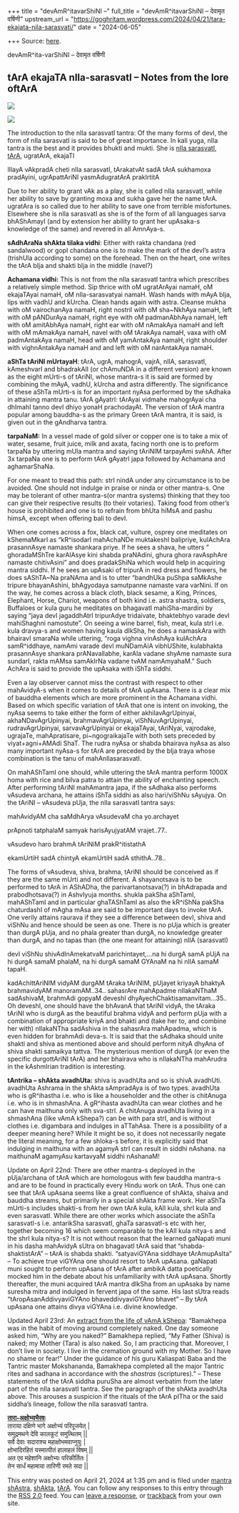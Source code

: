 +++
title = "devAmR^itavarShiNI –"
full_title = "devAmR^itavarShiNI – देवामृत वर्षिणी"
upstream_url = "https://goghritam.wordpress.com/2024/04/21/tara-ekajata-nila-sarasvati/"
date = "2024-06-05"

+++
Source: [here](https://goghritam.wordpress.com/2024/04/21/tara-ekajata-nila-sarasvati/).

devAmR^ita-varShiNI – देवामृत वर्षिणी

## tArA ekajaTA nIla-sarasvatI – Notes from the lore oftArA

<div class="entry">

<div class="wp-block-image">

![](https://goghritam.wordpress.com/wp-content/uploads/2024/04/tara.jpg?w=564)

</div>

<div class="wp-block-image">

![](https://goghritam.wordpress.com/wp-content/uploads/2024/05/tara1.jpg?w=526)

</div>

The introduction to the nIla sarasvatI tantra: Of the many forms of devI, the form of nIla sarasvatI is said to be of great importance. In kali yuga, nIla tantra is the best and it provides bhukti and mukti. She is [nIla sarasvatI](https://animeshnagarblog.wordpress.com/tag/nila-saraswati/), [tArA](https://shivashakti.com/tararas), ugratArA, ekajaTI

lIlayA vAkpradA cheti nIla sarasvatI, tArakatvAt sadA tArA sukhamoxa pradAyini, ugrApattAriNI yasmAdugratArA prakIrtitA

Due to her ability to grant vAk as a play, she is called nIla sarasvatI, while her ability to save by granting moxa and sukha gave her the name tArA. ugratAra is so called due to her ability to save one from terrible misfortunes. Elsewhere she is nIla sarasvatI as she is of the form of all languages sarva bhAShAmayI (and by extension her ability to grant her upAsaka-s knowledge of the same) and revered in all AmnAya-s.

**sAdhAraNa shAkta tilaka vidhi**: Either with rakta chandana (red sandalwood) or gopI chandana one is to make the mark of the devI’s astra (trishUla according to some) on the forehead. Then on the heart, one writes the tArA bIja and shakti bIja in the middle (navel?)

**Achamana vidhi:** This is not from the nIla sarasvatI tantra which prescribes a relatively simple method. Sip thrice with oM ugratArAyai namaH, oM ekajaTAyai namaH, oM nIla-sarasvatyai namaH. Wash hands with mAyA bIja, lips with vadhU and kUrcha. Clean hands again with astra. Cleanse mukha with oM vairochanAya namaH, right nostril with oM sha\~NkhAya namaH, left with oM pANDurAya namaH, right eye with oM padmanAbhAya namaH, left with oM amitAbhAya namaH, right ear with oM nAmakAya namaH and left with oM mAmakAya namaH, navel with oM tArakAya namaH, vaxa with oM padmAntakAya namaH, head with oM yamAntakAya namaH, right shoulder with vighnAntakAya namaH and and left with oM narAntakAya namaH.

**aShTa tAriNI mUrtayaH**: tArA, ugrA, mahogrA, vajrA, nIlA, sarasvatI, kAmeshvarI and bhadrakAlI (or chAmuNDA in a different version) are known as the eight mUrti-s of tAriNI, whose mantra-s it is said are formed by combining the mAyA, vadhU, kUrcha and astra differently. The significance of these aShTa mUrti-s is for an important nyAsa performed by the sAdhaka in attaining mantra tanu. tArA gAyatrI: tArAyai vidmahe mahogrAyai cha dhImahI tanno devI dhiyo yonaH prachodayAt. The version of tArA mantra popular among bauddha-s as the primary Green tArA mantra, it is said, is given out in the gAndharva tantra.

**tarpaNaM:** In a vessel made of gold silver or copper one is to take a mix of water, sesame, fruit juice, milk and axata, facing north one is to preform tarpaNa by uttering mUla mantra and saying tAriNIM tarpayAmi svAhA. After 3x tarpaNa one is to perform tArA gAyatrI japa followed by Achamana and aghamarShaNa.

For one meant to tread this path: strI nindA under any circumstance is to be avoided. One should not indulge in praise or ninda or other mantra-s. One may be tolerant of other mantra-s(or mantra systems) thinking that they too can give their respective results (to their votaries). Taking food from other’s house is prohibited and one is to refrain from bhUta hiMsA and pashu himsA, except when offering bali to devI.

When one comes across a fox, black cat, vulture, osprey one meditates on kShemaMkarI as “kR^isodarI mahAchaNDe muktakeshI balipriye, kulAchAra prasannAsye namaste shankara priye. If he sees a shava, he utters ” ghoradaMShTre karAlAsye kini shabda praNAdini, ghura ghora ravAsphAre namaste chitivAsini” and does pradakShiNa which would help in acquiring mantra siddhi. If he sees an upAsaki of tripurA in red dress and flowers, he does sAShTA\~Na praNAma and is to utter “bandhUka puShpa saMkAshe tripure bhayanAshini, bhAgyodaya samutpanne namaste vara varNini. If on the way, he comes across a black cloth, black sesame, a King, Princes, Elephant, Horse, Chariot, weapons of both kind i.e. astra shastra, soldiers, Buffaloes or kula guru he meditates on bhagavatI mahiSha-mardini by saying “jaya devI jagaddhAtrI tripurAdye tridaivate, bhaktebhyo varade devI mahiShaghni namostute”. On seeing a wine barrel, fish, meat, kula strI i.e. kula dravya-s and women having kaula dIkSha, he does a namaskAra with bhairavI smaraNa while uttering, “roga vighna vinAshAya kulAchAra samR^iddhaye, namAmi varade devI muNDamAlA vibhUShite, kulabhakta prasannAsye shankara prANavallabhe, karAla vadane shyAme namaste sura sundarI, rakta mAMsa samAkIrNa vadane tvAM namAmyahaM.” Such AchAra is said to provide the upAsaka with iShTa siddhi.

Even a lay observer cannot miss the contrast with respect to other mahAvidyA-s when it comes to details of tArA upAsana. There is a clear mix of bauddha elements which are more prominent in the Achamana vidhi. Based on which specific variation of tArA that one is intent on invoking, the nyAsa seems to take either the form of either akhilavAgrUpinyai, akhaNDavAgrUpinyai, brahmavAgrUpinyai, viShNuvAgrUpinyai, rudravAgrUpinyai, sarvavAgrUpinyai or ekajaTAyai, tAriNyai, vajrodake, ugrajaTe, mahApratisare, pi\~ngograikajaTe with both sets preceded by viyat+agni+AMAdi ShaT. The rudra nyAsa or shabda bhairava nyAsa as also many important nyAsa-s for tArA are preceded by the bIja traya whose combination is the tanu of mahAnIlasarasvatI.

On mahAShTamI one should, while uttering the tArA mantra perform 1000X homa with rice and bilva patra to attain the ability of enchanting speech. After performing tAriNI mahAmantra japa, if the sAdhaka also performs vAsudeva archana, he attains iShTa siddhi as also hari/viShNu sAyujya. On the tAriNI – vAsudeva pUja, the nIla sarasvatI tantra says:

mahAvidyAM cha saMdhArya vAsudevaM cha yo.archayet

prApnoti tatphalaM samyak harisAyujyatAM vrajet..77..

vAsudevo haro brahmA tAriNiM prakR^itistathA

ekamUrtiH sadA chintyA ekamUrtiH sadA sthithA..78..

The forms of vAsudeva, shiva, brahma, tAriNI should be conceived as if they are the same mUrti and not different. A shayanotsava is to be performed to tArA in AShADha, the parivartanotsava(?) in bhAdrapada and prabodhotsava(?) in AshvIyuja months. shukla pakSha aShTamI, mahAShTamI and in particular ghaTAShTamI as also the kR^iShNa pakSha chaturdashI of mAgha mAsa are said to be important days to invoke tArA. One verily attains raurava if they see a difference between devI, shiva and viShNu and hence should be seen as one. There is no pUja which is greater than durgA pUja, and no phala greater than durgA, no knowledge greater than durgA, and no tapas than (the one meant for attaining) nIlA (sarasvatI)

devI viShNu shivAdInAmekatvaM parichintayet,…na hi durgA samA pUjA na hi durgA samaM phalaM, na hi durgA samaM GYAnaM na hi nIlA samaM tapaH.

kadAchittAriNIM vidyAM durgAM tAraka tAriNIM, pUjayet kriyayA bhaktyA brahmavidyAM manoramAM..34.. sahasrAre mahApadme nIlakaNThaM sadAshivaM, brahmAdi gopyaM deveshI dhyAyechChaktisamanvitam…35.. Oh deveshI, one should have the bhAvanA that tAriNI vidyA, the tAraka tAriNI who is durgA as the beautiful brahma vidyA and perform pUja with a combination of appropriate kriyA and bhakti and (take her to, and combine her with) nIlakaNTha sadAshiva in the sahasrAra mahApadma, which is even hidden for brahmAdi deva-s. It is said that the sAdhaka should unite shakti and shiva as mentioned above and should perform nityA dhyAna of shiva shakti samaikya tattva. The mysterious mention of durgA (or even the specific durgottAriNI tArA) and her bhairava who is nIlakaNTha mahArudra in the kAshmIrian tradition is interesting.

**tAntrika – shAkta avadhUta:** shiva is avadhUta and so is shivA avadhUti. avadhUta Ashrama in the shAkta sAmpradAya is of two types. avadhUta who is gR^ihastha i.e. who is like a householder and the other is chitAnuga i.e. who is in shmashAna. A gR^ihasta avadhUta can wear clothes and he can have maithuna only with sva-strI. A chitAnuga avadhUta living in a shmashAna (like vAmA kShepa?) can be with para strI, and is without clothes i.e. digambara and indulges in aTTahAsa. There is a possibility of a deeper meaning here? While it might be so, it does not necessarily negate the literal meaning, for a few shloka-s before, it is explicitly said that indulging in maithuna with an agamyA strI can result in siddhi nAshana. na maithunaM agamyAsu kartavyaM siddhi nAshanaM!

Update on April 22nd: There are other mantra-s deployed in the pUja/archana of tArA which are homologous with few bauddha mantra-s and are to be found in practically every Hindu work on tArA. Thus one can see that tArA upAsana seems like a great confluence of shAkta, shaiva and bauddha streams, but primarily in a special shAkta frame work. Her aShTa mUrti-s includes shakti-s from her own tArA kula, kAlI kula, shrI kula and even sarasvatI. While there are other works which associate the aShTa sarasvatI-s i.e. antarikSha sarasvatI, ghaTa sarasvatI-s etc with her, together becoming 16 which seem comparable to the kAlI kula nitya-s and the shrI kula nitya-s? It is not without reason that the learned gaNapati muni in his dasha mahAvidyA sUtra on bhagavatI tArA said that “shabda-shaktistArA” – tArA is shabda shakti. “satyaviGYAna siddhaye tArAmupAsIta” – To achieve true viGYAna one should resort to tArA upAsana. gaNapati muni sought to perform upAsana of tArA after ambikA datta poetically mocked him in the debate about his unfamiliarity with tArA upAsana. Shortly thereafter, the muni acquired tArA mantra dIkSha from an upAsaka by name suresha mitra and indulged in fervent japa of the same. His last sUtra reads “tAropAsanAddivyaviGYAno bhaveddivyaviGYAno bhavet” – By tArA upAsana one attains divya viGYAna i.e. divine knowledge.

Updated April 23rd: An [extract from the life of vAmA kShepa](https://www.kalimandir.org/post/sri-bamakhepa-of-tarapith): “Bamakhepa was in the habit of moving around completely naked. One day someone asked him, “Why are you naked?” Bamakhepa replied, “My Father (Shiva) is naked; my Mother (Tara) is also naked. So, I am practicing that. Moreover, I don’t live in society. I live in the cremation ground with my Mother. So I have no shame or fear!” Under the guidance of his guru Kaliaspati Baba and the Tantric master Mokshananda, Bamakhepa completed all the major Tantric rites and sadhana in accordance with the *shastras* (scriptures).” – These statements of the tArA siddha puruSha are almost verbatim from the later part of the nIla sarasvatI tantra. See the paragraph of the shAkta avadhUta above. This arouses a suspicion if the rituals of the tArA pITha or the said siddha’s lineage, follow the nIla sarasvatI tantra.

**[तारा-अक्षोभ्यभैरवः](https://www.kamakotimandali.com/2021/03/28/the-twelve-mahavidyas-and-their-bhairavas/)**  
ताराया दक्षिणे भागे अक्षोभ्यं परिपूजयेत् \|  
समुद्रमथने देवि कालकूटं समुत्थितम् \|\|  
सर्वे देवाः सदाराश्च महाक्षोभमवाप्नुयुः \|  
क्षोभादिरहितं यस्मात्पीतं हालाहलं विषम् \|\|  
अत एव महेशानि अक्षोभ्यः परिकीर्तितः \|  
तेन सार्धं महामाया तारिणी रमते सदा \|\|

This entry was posted on April 21, 2024 at 1:35 pm and is filed under [mantra shAstra](https://goghritam.wordpress.com/category/mantra-shastra/), [shAkta](https://goghritam.wordpress.com/category/mantra-shastra/shakta/), [tArA](https://goghritam.wordpress.com/category/tara/). You can follow any responses to this entry through the [RSS 2.0](https://goghritam.wordpress.com/2024/04/21/tara-ekajata-nila-sarasvati/feed/) feed. You can [leave a response](#respond), or [trackback](https://goghritam.wordpress.com/2024/04/21/tara-ekajata-nila-sarasvati/trackback/) from your own site.

</div>
